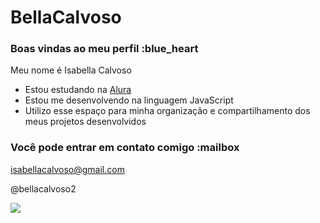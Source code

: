 # BellaCalvoso
### Boas vindas ao meu perfil :blue_heart

Meu nome é Isabella Calvoso

- Estou estudando na [Alura](https://www.alura.com.br)
- Estou me desenvolvendo na linguagem JavaScript
- Utilizo esse espaço para minha organização e compartilhamento dos meus projetos desenvolvidos

### Você pode entrar em contato comigo :mailbox

isabellacalvoso@gmail.com

@bellacalvoso2

![](https://media.tenor.com/mDq0227-mbAAAAAi/stitch.gif)

